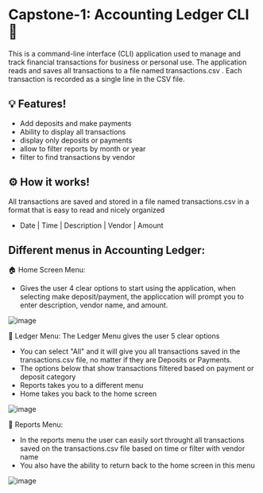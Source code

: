 # Capstone-1: Accounting Ledger CLI 🏦
This is a command-line interface (CLI) application used to manage and track financial transactions for business or personal use. The application reads and saves all transactions to a file named transactions.csv . Each transaction is recorded as a single line in the CSV file.
## 💡 Features!
- Add deposits and make payments
- Ability to display all transactions
- display only deposits or payments
- allow to filter reports by month or year
- filter to find transactions by vendor

## ⚙️ How it works!
All transactions are saved and stored in a file named transactions.csv in a format that is easy to read and nicely organized
- Date | Time | Description | Vendor | Amount

## Different menus in Accounting Ledger: 
🏠 Home Screen Menu:
- Gives the user 4 clear options to start using the application, when selecting make deposit/payment, the appliccation will prompt you to enter description, vendor name, and amount.

![image](https://github.com/user-attachments/assets/d0a61d31-9cb8-41e4-940a-51edd9b63ef4)

📒 Ledger Menu:
The Ledger Menu gives the user 5 clear options 
- You can select "All" and it will give you all transactions saved in the transactions.csv file, no matter if they are Deposits or Payments.
- The options below that show transactions filtered based on payment or deposit category
- Reports takes you to a different menu
- Home takes you back to the home screen

![image](https://github.com/user-attachments/assets/c9102017-5bea-4b77-a261-1746b9fa2d0c)

📃 Reports Menu:
- In the reports menu the user can easily sort throught all transactions saved on the transactions.csv file based on time or filter with vendor name
- You also have the ability to return back to the home screen in this menu

![image](https://github.com/user-attachments/assets/d8b779f7-d65c-4304-b871-1c59c004a291)


